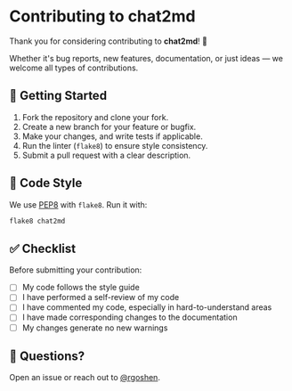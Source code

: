 # Contributing to chat2md

Thank you for considering contributing to **chat2md**! 🚀

Whether it's bug reports, new features, documentation, or just ideas — we welcome all types of contributions.

## 🧰 Getting Started

1. Fork the repository and clone your fork.
2. Create a new branch for your feature or bugfix.
3. Make your changes, and write tests if applicable.
4. Run the linter (`flake8`) to ensure style consistency.
5. Submit a pull request with a clear description.

## 🧪 Code Style

We use [PEP8](https://peps.python.org/pep-0008/) with `flake8`. Run it with:

```bash
flake8 chat2md
```

## ✅ Checklist

Before submitting your contribution:

- [ ] My code follows the style guide
- [ ] I have performed a self-review of my code
- [ ] I have commented my code, especially in hard-to-understand areas
- [ ] I have made corresponding changes to the documentation
- [ ] My changes generate no new warnings

## 💬 Questions?

Open an issue or reach out to [@rgoshen](https://github.com/rgoshen).

